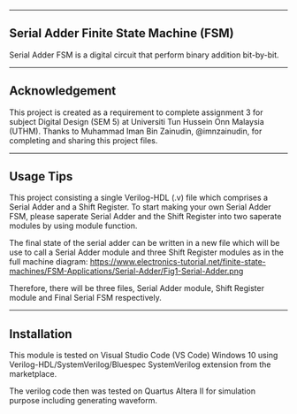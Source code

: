 -----------------------------------------------------------------------
Serial Adder Finite State Machine (FSM)
-----------------------------------------------------------------------

Serial Adder FSM is a digital circuit that perform binary addition bit-by-bit.

-----------------------------------------------------------------------
Acknowledgement
-----------------------------------------------------------------------

This project is created as a requirement to complete assignment 3 for subject 
Digital Design (SEM 5) at Universiti Tun Hussein Onn Malaysia (UTHM). 
Thanks to Muhammad Iman Bin Zainudin, @imnzainudin, for completing and sharing this project files.

-----------------------------------------------------------------------
Usage Tips
-----------------------------------------------------------------------

This project consisting a single Verilog-HDL (.v) file which comprises a Serial Adder
and a Shift Register. To start making your own Serial Adder FSM, please saperate
Serial Adder and the Shift Register into two saperate modules by using module function.

The final state of the serial adder can be written in a new file which will be use to call
a Serial Adder module and three Shift Register modules as in the full machine diagram: https://www.electronics-tutorial.net/finite-state-machines/FSM-Applications/Serial-Adder/Fig1-Serial-Adder.png

Therefore, there will be three files, Serial Adder module, Shift Register module and Final Serial FSM
respectively.

-----------------------------------------------------------------------
Installation
-----------------------------------------------------------------------

This module is tested on Visual Studio Code (VS Code) Windows 10 using 
Verilog-HDL/SystemVerilog/Bluespec SystemVerilog extension from the marketplace.


The verilog code then was tested on Quartus Altera II for simulation purpose including 
generating waveform.
